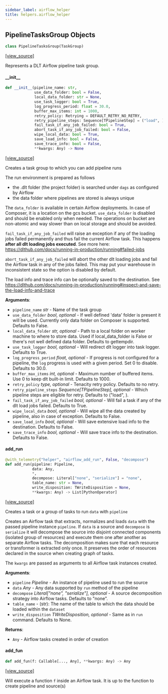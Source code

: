 ```yaml
---
sidebar_label: airflow_helper
title: helpers.airflow_helper
---
```


## PipelineTasksGroup Objects

```python
class PipelineTasksGroup(TaskGroup)
```

[[view_source]](https://github.com/dlt-hub/dlt/blob/30d0f64fb2cdbacc2e88fdb304371650f417e1f0/dlt/helpers/airflow_helper.py#L39)

Represents a DLT Airflow pipeline task group.

#### \_\_init\_\_

```python
def __init__(pipeline_name: str,
             use_data_folder: bool = False,
             local_data_folder: str = None,
             use_task_logger: bool = True,
             log_progress_period: float = 30.0,
             buffer_max_items: int = 1000,
             retry_policy: Retrying = DEFAULT_RETRY_NO_RETRY,
             retry_pipeline_steps: Sequence[TPipelineStep] = ("load", ),
             fail_task_if_any_job_failed: bool = True,
             abort_task_if_any_job_failed: bool = False,
             wipe_local_data: bool = True,
             save_load_info: bool = False,
             save_trace_info: bool = False,
             **kwargs: Any) -> None
```

[[view_source]](https://github.com/dlt-hub/dlt/blob/30d0f64fb2cdbacc2e88fdb304371650f417e1f0/dlt/helpers/airflow_helper.py#L44)

Creates a task group to which you can add pipeline runs

The run environment is prepared as follows
- the .dlt folder (the project folder) is searched under `dags` as configured by Airflow
- the data folder where pipelines are stored is always unique

The `data_folder` is available in certain Airflow deployments. In case of Composer, it is a location on the gcs bucket. `use_data_folder` is disabled and should be
enabled only when needed. The operations on bucket are non-atomic and way slower than on local storage and should be avoided.

`fail_task_if_any_job_failed` will raise an exception if any of the loading jobs failed permanently and thus fail the current Airflow task.
This happens **after all dlt loading jobs executed**. See more here: https://dlthub.com/docs/running-in-production/running#failed-jobs

`abort_task_if_any_job_failed` will abort the other dlt loading jobs and fail the Airflow task in any of the jobs failed. This may put your warehouse in
inconsistent state so the option is disabled by default.

The load info and trace info can be optionally saved to the destination. See https://dlthub.com/docs/running-in-production/running#inspect-and-save-the-load-info-and-trace

**Arguments**:

- `pipeline_name` _str_ - Name of the task group
- `use_data_folder` _bool, optional_ - If well defined 'data' folder is present it will be used. Currently only data folder on Composer is supported. Defaults to False.
- `local_data_folder` _str, optional_ - Path to a local folder on worker machine to where to store data. Used if local_data_folder is False or there's not well defined data folder. Defaults to gettempdir.
- `use_task_logger` _bool, optional_ - Will redirect dlt logger into task logger. Defaults to True.
- `log_progress_period` _float, optional_ - If progress is not configured for a pipeline, the `log` progress is used with a given period. Set 0 to disable. Defaults to 30.0.
- `buffer_max_items` _int, optional_ - Maximum number of buffered items. Use 0 to keep dlt built-in limit. Defaults to 1000.
- `retry_policy` __type_, optional_ - Tenacity retry policy. Defaults to no retry.
- `retry_pipeline_steps` _Sequence[TPipelineStep], optional_ - Which pipeline steps are eligible for retry. Defaults to ("load", ).
- `fail_task_if_any_job_failed` _bool, optional_ - Will fail a task if any of the dlt load jobs failed. Defaults to True.
- `wipe_local_data` _bool, optional_ - Will wipe all the data created by pipeline, also in case of exception. Defaults to False.
- `save_load_info` _bool, optional_ - Will save extensive load info to the destination. Defaults to False.
- `save_trace_info` _bool, optional_ - Will save trace info to the destination. Defaults to False.

#### add\_run

```python
@with_telemetry("helper", "airflow_add_run", False, "decompose")
def add_run(pipeline: Pipeline,
            data: Any,
            *,
            decompose: Literal["none", "serialize"] = "none",
            table_name: str = None,
            write_disposition: TWriteDisposition = None,
            **kwargs: Any) -> List[PythonOperator]
```

[[view_source]](https://github.com/dlt-hub/dlt/blob/30d0f64fb2cdbacc2e88fdb304371650f417e1f0/dlt/helpers/airflow_helper.py#L124)

Creates a task or a group of tasks to run `data` with `pipeline`

Creates an Airflow task that extracts, normalizes and loads `data` with the passed pipeline instance `pipeline`. If `data` is a source
and `decompose` is `serialize` it will decompose the source into disjoint connected components (isolated group of resources) and execute them
one after another as separate Airflow tasks. The decomposition makes sure that each resource or transformer is extracted only once. It preserves
the order of resources declared in the source when creating graph of tasks.

The `kwargs` are passed as arguments to all Airflow task instances created.

**Arguments**:

- `pipeline` _Pipeline_ - An instance of pipeline used to run the source
- `data` _Any_ - Any data supported by `run` method of the pipeline
- `decompose` _Literal[&quot;none&quot;, &quot;serialize&quot;], optional_ - A source decomposition strategy into Airflow tasks. Defaults to "none".
- `table_name` - (str): The name of the table to which the data should be loaded within the `dataset`
- `write_disposition` _TWriteDisposition, optional_ - Same as in `run` command. Defaults to None.
  

**Returns**:

- `Any` - Airflow tasks created in order of creation

#### add\_fun

```python
def add_fun(f: Callable[..., Any], **kwargs: Any) -> Any
```

[[view_source]](https://github.com/dlt-hub/dlt/blob/30d0f64fb2cdbacc2e88fdb304371650f417e1f0/dlt/helpers/airflow_helper.py#L257)

Will execute a function `f` inside an Airflow task. It is up to the function to create pipeline and source(s)

